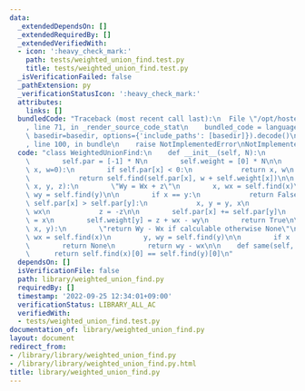 ```yaml
---
data:
  _extendedDependsOn: []
  _extendedRequiredBy: []
  _extendedVerifiedWith:
  - icon: ':heavy_check_mark:'
    path: tests/weighted_union_find.test.py
    title: tests/weighted_union_find.test.py
  _isVerificationFailed: false
  _pathExtension: py
  _verificationStatusIcon: ':heavy_check_mark:'
  attributes:
    links: []
  bundledCode: "Traceback (most recent call last):\n  File \"/opt/hostedtoolcache/PyPy/3.7.13/x64/site-packages/onlinejudge_verify/documentation/build.py\"\
    , line 71, in _render_source_code_stat\n    bundled_code = language.bundle(stat.path,\
    \ basedir=basedir, options={'include_paths': [basedir]}).decode()\n  File \"/opt/hostedtoolcache/PyPy/3.7.13/x64/site-packages/onlinejudge_verify/languages/python.py\"\
    , line 100, in bundle\n    raise NotImplementedError\nNotImplementedError\n"
  code: "class WeightedUnionFind:\n    def __init__(self, N):\n        self.N = N\n\
    \        self.par = [-1] * N\n        self.weight = [0] * N\n\n    def find(self,\
    \ x, w=0):\n        if self.par[x] < 0:\n            return x, w\n        else:\n\
    \            return self.find(self.par[x], w + self.weight[x])\n\n    def merge(self,\
    \ x, y, z):\n        \"Wy = Wx + z\"\n        x, wx = self.find(x)\n        y,\
    \ wy = self.find(y)\n\n        if x == y:\n            return False\n        if\
    \ self.par[x] > self.par[y]:\n            x, y = y, x\n            wx, wy = wy,\
    \ wx\n            z = -z\n\n        self.par[x] += self.par[y]\n        self.par[y]\
    \ = x\n        self.weight[y] = z + wx - wy\n        return True\n\n    def diff(self,\
    \ x, y):\n        \"return Wy - Wx if calculable otherwise None\"\n        x,\
    \ wx = self.find(x)\n        y, wy = self.find(y)\n\n        if x != y:\n    \
    \        return None\n        return wy - wx\n\n    def same(self, x, y):\n  \
    \      return self.find(x)[0] == self.find(y)[0]\n"
  dependsOn: []
  isVerificationFile: false
  path: library/weighted_union_find.py
  requiredBy: []
  timestamp: '2022-09-25 12:34:01+09:00'
  verificationStatus: LIBRARY_ALL_AC
  verifiedWith:
  - tests/weighted_union_find.test.py
documentation_of: library/weighted_union_find.py
layout: document
redirect_from:
- /library/library/weighted_union_find.py
- /library/library/weighted_union_find.py.html
title: library/weighted_union_find.py
---
```

